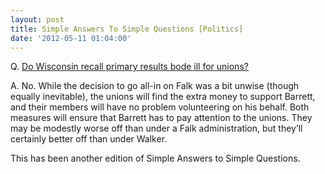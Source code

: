 ```yaml
---
layout: post
title: Simple Answers To Simple Questions [Politics]
date: '2012-05-11 01:04:00'
---
```



Q. [Do Wisconsin recall primary results bode ill for unions?](http://www.fdlreporter.com/article/20120510/FON0101/120510017/1985)

A. No. While the decision to go all-in on Falk was a bit unwise (though equally inevitable), the unions will find the extra money to support Barrett, and their members will have no problem volunteering on his behalf. Both measures will ensure that Barrett has to pay attention to the unions. They may be modestly worse off than under a Falk administration, but they’ll certainly better off than under Walker.

This has been another edition of Simple Answers to Simple Questions.


